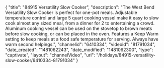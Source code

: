 {
    "title": "84915 Versatility Slow Cooker",
    "description": "The West Bend Versatility Slow Cooker is perfect for one-pot meals.  Adjustable temperature control and large 5 quart cooking vessel make it easy to slow cook almost any sized meal, from a dinner for 2 to entertaining a crowd. Aluminum cooking vessel can be used on the stovetop to brown meats before slow cooking, or can be placed in the oven. Features a Keep Warm setting to keep meals at a food safe temperature for serving. Always have warm second helpings.",
    "channelid": "6410334",
    "videoid": "81791034",
    "date_created": "1481062243",
    "date_modified": "1481062300",
    "type": "captivate",
    "layout": "channelVideo",
    "url": "\/holidays\/84915-versatility-slow-cooker\/6410334-81791034"
}